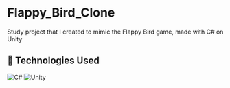 # Flappy_Bird_Clone
 Study project that I created to mimic the Flappy Bird game, made with C# on Unity

## 🧪 Technologies Used

  ![C#](https://img.shields.io/badge/c%23-%23239120.svg?style=for-the-badge&logo=csharp&logoColor=white)
  ![Unity](https://img.shields.io/badge/Unity-100000?style=for-the-badge&logo=unity&logoColor=white)
